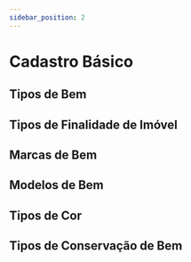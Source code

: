 ```yaml
---
sidebar_position: 2
---
```


# Cadastro Básico

## Tipos de Bem
## Tipos de Finalidade de Imóvel
## Marcas de Bem
## Modelos de Bem
## Tipos de Cor 
## Tipos de Conservação de Bem
